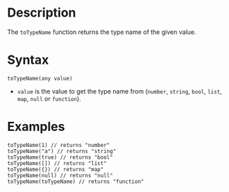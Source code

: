 # Description

The `toTypeName` function returns the type name of the given value.

# Syntax

```step
toTypeName(any value)
```

- `value` is the value to get the type name from (`number`, `string`, `bool`, `list`, `map`, `null` or `function`).

# Examples

```step
toTypeName(1) // returns "number"
toTypeName("a") // returns "string"
toTypeName(true) // returns "bool"
toTypeName([]) // returns "list"
toTypeName({}) // returns "map"
toTypeName(null) // returns "null"
toTypeName(toTypeName) // returns "function"
```
